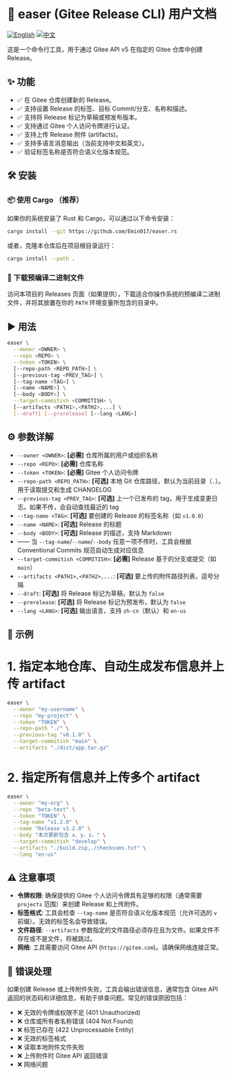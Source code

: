 # 🚀 easer (Gitee Release CLI) 用户文档

[![English](https://img.shields.io/badge/lang-English-blue.svg)](README.en.md)
[![中文](https://img.shields.io/badge/lang-中文-red.svg)](README.md)

这是一个命令行工具，用于通过 Gitee API v5 在指定的 Gitee 仓库中创建 Release。

## ✨ 功能

*   ✅ 在 Gitee 仓库创建新的 Release。
*   ✅ 支持设置 Release 的标签、目标 Commit/分支、名称和描述。
*   ✅ 支持将 Release 标记为草稿或预发布版本。
*   ✅ 支持通过 Gitee 个人访问令牌进行认证。
*   ✅ 支持上传 Release 附件 (artifacts)。
*   ✅ 支持多语言消息输出（当前支持中文和英文）。
*   ✅ 验证标签名称是否符合语义化版本规范。

## 🛠️ 安装

### 📦 使用 Cargo （推荐）

如果你的系统安装了 Rust 和 Cargo，可以通过以下命令安装：

```bash
cargo install --git https://github.com/Emin017/easer.rs
```

或者，克隆本仓库后在项目根目录运行：

```bash
cargo install --path .
```

### 💾 下载预编译二进制文件

访问本项目的 Releases 页面（如果提供），下载适合你操作系统的预编译二进制文件，并将其放置在你的 `PATH` 环境变量所包含的目录中。

## ▶️ 用法

```bash
easer \
  --owner <OWNER> \
  --repo <REPO> \
  --token <TOKEN> \
  [--repo-path <REPO_PATH>] \
  [--previous-tag <PREV_TAG>] \
  [--tag-name <TAG>] \
  [--name <NAME>] \
  [--body <BODY>] \
  --target-commitish <COMMITISH> \
  [--artifacts <PATH1>,<PATH2>,...] \
  [--draft] [--prerelease] [--lang <LANG>]
```

## ⚙️ 参数详解

*   `--owner <OWNER>`: **[必需]** 仓库所属的用户或组织名称
*   `--repo <REPO>`: **[必需]** 仓库名称
*   `--token <TOKEN>`: **[必需]** Gitee 个人访问令牌
*   `--repo-path <REPO_PATH>`: **[可选]** 本地 Git 仓库路径，默认为当前目录（`.`）。用于读取提交和生成 CHANGELOG
*   `--previous-tag <PREV_TAG>`: **[可选]** 上一个已发布的 tag，用于生成变更日志。如果不传，会自动查找最近的 tag
*   `--tag-name <TAG>`: **[可选]** 要创建的 Release 的标签名称（如 `v1.0.0`）
*   `--name <NAME>`: **[可选]** Release 的标题
*   `--body <BODY>`: **[可选]** Release 的描述，支持 Markdown
*   —— 当 `--tag-name`/`--name`/`--body` 任意一项不传时，工具会根据 Conventional Commits 规范自动生成对应信息
*   `--target-commitish <COMMITISH>`: **[必需]** Release 基于的分支或提交（如 `main`）
*   `--artifacts <PATH1>,<PATH2>,...`: **[可选]** 要上传的附件路径列表，逗号分隔
*   `--draft`: **[可选]** 将 Release 标记为草稿，默认为 `false`
*   `--prerelease`: **[可选]** 将 Release 标记为预发布，默认为 `false`
*   `--lang <LANG>`: **[可选]** 输出语言，支持 `zh-cn`（默认）和 `en-us`

## 📝 示例

# 1. 指定本地仓库、自动生成发布信息并上传 artifact
```bash
easer \
  --owner "my-username" \
  --repo "my-project" \
  --token "TOKEN" \
  --repo-path "./" \
  --previous-tag "v0.1.0" \
  --target-commitish "main" \
  --artifacts "./dist/app.tar.gz"
```

# 2. 指定所有信息并上传多个 artifact
```bash
easer \
  --owner "my-org" \
  --repo "beta-test" \
  --token "TOKEN" \
  --tag-name "v1.2.0" \
  --name "Release v1.2.0" \
  --body "本次更新包含 x、y、z。" \
  --target-commitish "develop" \
  --artifacts "./build.zip,./checksums.txt" \
  --lang "en-us"
```

## ⚠️ 注意事项

*   **令牌权限**: 确保提供的 Gitee 个人访问令牌具有足够的权限（通常需要 `projects` 范围）来创建 Release 和上传附件。
*   **标签格式**: 工具会检查 `--tag-name` 是否符合语义化版本规范（允许可选的 `v` 前缀）。无效的标签名会导致错误。
*   **文件路径**: `--artifacts` 参数指定的文件路径必须存在且为文件。如果文件不存在或不是文件，将被跳过。
*   **网络**: 工具需要访问 Gitee API (`https://gitee.com`)。请确保网络连接正常。

## 🐛 错误处理

如果创建 Release 或上传附件失败，工具会输出错误信息，通常包含 Gitee API 返回的状态码和详细信息，有助于排查问题。常见的错误原因包括：
*   ❌ 无效的令牌或权限不足 (401 Unauthorized)
*   ❌ 仓库或所有者名称错误 (404 Not Found)
*   ❌ 标签已存在 (422 Unprocessable Entity)
*   ❌ 无效的标签格式
*   ❌ 读取本地附件文件失败
*   ❌ 上传附件时 Gitee API 返回错误
*   ❌ 网络问题
